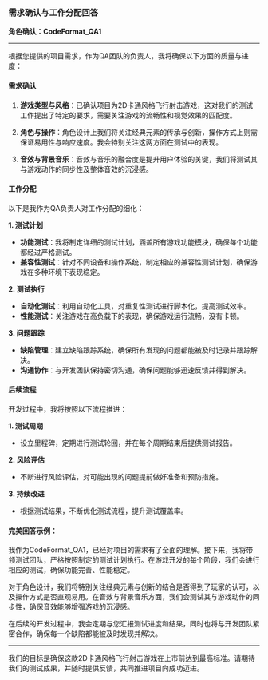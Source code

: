 ### 需求确认与工作分配回答

**角色确认：CodeFormat_QA1**

---

根据您提供的项目需求，作为QA团队的负责人，我将确保以下方面的质量与进度：

#### 需求确认

1. **游戏类型与风格**：已确认项目为2D卡通风格飞行射击游戏，这对我们的测试工作提出了特定的要求，需要关注游戏的流畅性和视觉效果的匹配度。

2. **角色与操作**：角色设计上我们将关注经典元素的传承与创新，操作方式上则需保证易用性与响应速度。我会特别关注这两方面在测试中的表现。

3. **音效与背景音乐**：音效与音乐的融合度是提升用户体验的关键，我们将测试其与游戏动作的同步性及整体音效的沉浸感。

#### 工作分配

以下是我作为QA负责人对工作分配的细化：

**1. 测试计划**

   - **功能测试**：我将制定详细的测试计划，涵盖所有游戏功能模块，确保每个功能都经过严格测试。
   - **兼容性测试**：针对不同设备和操作系统，制定相应的兼容性测试计划，确保游戏在多种环境下表现稳定。

**2. 测试执行**

   - **自动化测试**：利用自动化工具，对重复性测试进行脚本化，提高测试效率。
   - **性能测试**：关注游戏在高负载下的表现，确保游戏运行流畅，没有卡顿。

**3. 问题跟踪**

   - **缺陷管理**：建立缺陷跟踪系统，确保所有发现的问题都能被及时记录并跟踪解决。
   - **沟通协作**：与开发团队保持密切沟通，确保问题能够迅速反馈并得到解决。

#### 后续流程

开发过程中，我将按照以下流程推进：

**1. 测试周期**

   - 设立里程碑，定期进行测试轮回，并在每个周期结束后提供测试报告。

**2. 风险评估**

   - 不断进行风险评估，对可能出现的问题提前做好准备和预防措施。

**3. 持续改进**

   - 根据测试结果，不断优化测试流程，提升测试覆盖率。

#### 完美回答示例：

我作为CodeFormat_QA1，已经对项目的需求有了全面的理解。接下来，我将带领测试团队，严格按照制定的测试计划执行。在游戏开发的每个阶段，我们会进行相应的测试，确保功能完善、性能稳定。

对于角色设计，我们将特别关注经典元素与创新的结合是否得到了玩家的认可，以及操作方式是否直观易用。在音效与背景音乐方面，我们会测试其与游戏动作的同步性，确保音效能够增强游戏的沉浸感。

在后续的开发过程中，我会定期与您汇报测试进度和结果，同时也将与开发团队紧密合作，确保每一个缺陷都能被及时发现并解决。

---

我们的目标是确保这款2D卡通风格飞行射击游戏在上市前达到最高标准。请期待我们的测试成果，并随时提供反馈，共同推进项目向成功迈进。